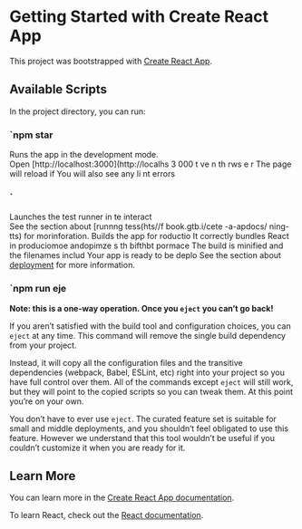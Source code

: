 # Getting Started with Create React App

This project was bootstrapped with [Create React App](https://github.com/facebook/create-react-app).

## Available Scripts 
  
In the project directory, you can run: 
### `npm star 
Runs the app in the development mode.   
Open [http://localhost:3000](http://localhs 3 000     t  ve           n th rws e r 
The page will reload if 
You will also see any li nt errors    
### ` 
Launches the test runner in te interact   
See the section about [runnng tess(hts//f book.gtb.i/cete -a-apdocs/ ning-tts) for morinforation.
Builds the app for roductio 
It correctly bundles React in produciomoe andopimze s th bifthbt pormace
The build is minified and the filenames includ 
Your app is ready to be deplo
See the section about [deployment](https://facebook.github.io/create-react-app/docs/deployment) for more information.

### `npm run eje
**Note: this is a one-way operation. Once you `eject` you can’t go back!**

If you aren’t satisfied with the build tool and configuration choices, you can `eject` at any time. This command will remove the single build dependency from your project.

Instead, it will copy all the configuration files and the transitive dependencies (webpack, Babel, ESLint, etc) right into your project so you have full control over them. All of the commands except `eject` will still work, but they will point to the copied scripts so you can tweak them. At this point you’re on your own.

You don’t have to ever use `eject`. The curated feature set is suitable for small and middle deployments, and you shouldn’t feel obligated to use this feature. However we understand that this tool wouldn’t be useful if you couldn’t customize it when you are ready for it.

## Learn More

You can learn more in the [Create React App documentation](https://facebook.github.io/create-react-app/docs/getting-started).

To learn React, check out the [React documentation](https://reactjs.org/).
